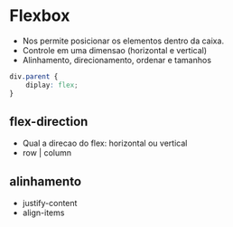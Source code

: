 # Flexbox

* Nos permite posicionar os elementos dentro da caixa.
* Controle em uma dimensao (horizontal e vertical)
* Alinhamento, direcionamento, ordenar e tamanhos

```css
div.parent {
    diplay: flex;
}
```

## flex-direction

* Qual a direcao do flex: horizontal ou vertical
* row | column

## alinhamento

* justify-content
* align-items